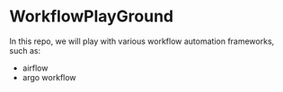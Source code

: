 # WorkflowPlayGround

In this repo, we will play with various workflow automation frameworks, such as:

- airflow
- argo workflow